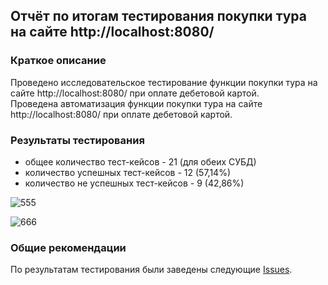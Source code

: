 ## Отчёт по итогам тестирования покупки тура на сайте http://localhost:8080/

### Краткое описание

Проведено исследовательское тестирование функции покупки тура на сайте http://localhost:8080/ при оплате дебетовой картой.\
Проведена автоматизация функции покупки тура на сайте http://localhost:8080/ при оплате дебетовой картой.

### Результаты тестирования

- общее количество тест-кейсов - 21 (для обеих СУБД)
- количество успешных тест-кейсов - 12 (57,14%)
- количество не успешных тест-кейсов - 9 (42,86%)
  
![555](https://github.com/user-attachments/assets/95ddf565-1593-4a4a-a10d-0bb289eccf3d)

![666](https://github.com/user-attachments/assets/dc437700-2fab-441b-ac6c-ad90b2b542f6)

### Общие рекомендации

По результатам тестирования были заведены следующие [Issues]( https://github.com/Engarahlion/Kurs/issues ).

